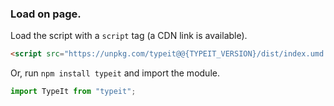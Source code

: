 <h3 class="-mt-3 mb-12 text-center">Load on page.</h3>

Load the script with a `script` tag (a CDN link is available).

```html
<script src="https://unpkg.com/typeit@@{TYPEIT_VERSION}/dist/index.umd.js"></script>
```

Or, run `npm install typeit` and import the module.

```javascript
import TypeIt from "typeit";
```
